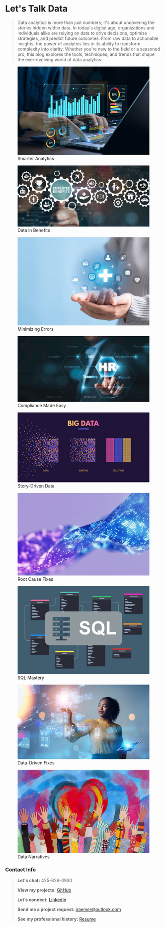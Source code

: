 # Let's Talk Data

> Data analytics is more than just numbers; it's about uncovering the stories hidden within data. In today's digital age, organizations and individuals alike are relying on data to drive decisions, optimize strategies, and predict future outcomes. From raw data to actionable insights, the power of analytics lies in its ability to transform complexity into clarity. Whether you're new to the field or a seasoned pro, this blog explores the tools, techniques, and trends that shape the ever-evolving world of data analytics.

<div class="gallery">
  <figure>
  <a href="_posts\2025-05-15-good_data_analysts.md">
  <img src="Images\Good_Data_Analysts.jpg" alt="Why Good Data Analysts Don’t Just Pull the Numbers" />
</a>
    <figcaption>Smarter Analytics</figcaption>
  </figure>
  </div>

<div class="gallery">
  <figure>
  <a href="_posts\2025-04-15-benefits.md">
  <img src="Images\Benefits.jpg" alt="Using Data to Solve Real Problems in Benefits Administration" />
</a>
    <figcaption>Data in Benefits</figcaption>
  </figure>
  </div>

<div class="gallery">
  <figure>
  <a href="_posts\2025-07-31-reducing_errors.md">
  <img src="Images\Reducing_Errors.jpg" alt="Reducing Participant Errors in Benefits Administration" />
</a>
    <figcaption>Minimizing Errors</figcaption>
  </figure>
  </div>

<div class="gallery">
  <figure>
  <a href="_posts\2025-03-15-compliance.md">
  <img src="Images\Compliance.jpg" alt="Preventing Compliance Gaps with Data-Driven Audits" />
</a>
    <figcaption>Compliance Made Easy</figcaption>
  </figure>
  </div>

<div class="gallery">
  <figure>
  <a href="_posts\2025-07-15-story_telling.md">
  <img src="Images\Story_Telling.jpg" alt="Beyond the Dashboard: Telling a Story with Data" />
</a>
    <figcaption>Story-Driven Data</figcaption>
  </figure>
  </div>

<div class="gallery">
  <figure>
  <a href="_posts\2025-01-15-root_cause.md">
  <img src="Images\Root_Cause.jpg" alt="Reducing Support Volume by Fixing the Root Cause" />
</a>
    <figcaption>Root Cause Fixes</figcaption>
  </figure>
  </div>

<div class="gallery">
  <figure>
  <a href="_posts\2025-02-15-sql.md">
  <img src="Images\SQL.jpg" alt="Beyond the Query: Building Better Databases with SQL" />
</a>
    <figcaption>SQL Mastery</figcaption>
  </figure>
  </div>

<div class="gallery">
  <figure>
  <a href="_posts\2025-06-15-reducing_errors_2.md">
  <img src="Images\Reducing_Errors_2.jpg" alt="Reducing Preventable Participant Errors with Data" />
</a>
    <figcaption>Data-Driven Fixes</figcaption>
  </figure>
  </div>

<div class="gallery">
  <figure>
  <a href="_posts\2025-08-13-story_telling_2.md">
  <img src="Images\Story_Telling_2.jpg" alt="Turning Numbers into Narratives: The Art of Data Storytelling" />
</a>
    <figcaption>Data Narratives</figcaption>
  </figure>
  </div>





### Contact Info
> **Let's chat:** 425-829-0930
> 
> **View my projects:** [GitHub](https://github.com/JerricaRaemer)
> 
> **Let’s connect:** [LinkedIn](https://www.linkedin.com/in/jerrica-raemer/)
>
> **Send me a project request:** jraemer@outlook.com
>
> **See my professional history:** [Resume](https://jerricaraemer.github.io/)
